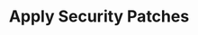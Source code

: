 ---
sidebar_position: 2
title: "Apply Security Patches"
sidebar_label: "Apply Security Patches"
description: "Install security patches in Alpine Linux systems - apply critical patches, update vulnerable packages, fix security vulnerabilities, and patch system components."
keywords:
  - "alpine security patches"
  - "patch installation"
  - "vulnerability fixes"
  - "critical updates"
  - "patch application"
tags:
  - alpine
  - security-patches
  - patch-installation
  - vulnerability-fixes
  - security
slug: /linux/alpine/security/security-updates/apply-security-patches
---
